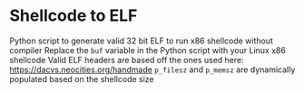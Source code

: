 # Shellcode to ELF
Python script to generate valid 32 bit ELF to run x86 shellcode without compiler
Replace the `buf` variable in the Python script with your Linux x86 shellcode
Valid ELF headers are based off the ones used here: https://dacvs.neocities.org/handmade
`p_filesz` and `p_memsz` are dynamically populated based on the shellcode size
